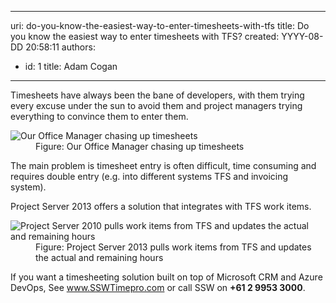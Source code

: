 

---
uri: do-you-know-the-easiest-way-to-enter-timesheets-with-tfs
title: Do you know the easiest way to enter timesheets with TFS?
created: YYYY-08-DD 20:58:11
authors:
  - id: 1
    title: Adam Cogan
---




<span class='intro'> Timesheets have always been the bane of developers, with them trying every excuse under the sun to avoid them and project managers trying everything to convince them to enter them.<br> </span>

<dl class="image"><dt>
      <img class="ms-rteCustom-ImageArea" alt="Our Office Manager chasing up timesheets" src="/PublishingImages/chase-up-timesheets.jpg" />
   </dt><dd>Figure&#58; Our Office Manager chasing up timesheets</dd></dl><p>The main problem is timesheet entry is often difficult, time consuming and requires double entry (e.g. into different systems TFS and invoicing system).</p><p>Project Server 2013 offers a solution that integrates with TFS work items.</p><dl class="goodImage"><dt>
      <img class="ms-rteCustom-ImageArea" alt="Project Server 2010 pulls work items from TFS and updates the actual and remaining hours" src="/PublishingImages/tfs-timesheets.jpg" /> 
   </dt><dd>Figure&#58; Project Server 2013 pulls work items from TFS and updates the actual and remaining hours</dd></dl>
<p class="greyBox">If you want a timesheeting solution built on top of Microsoft CRM and Azure DevOps, See <a href="https&#58;//sswtimepro.com/">www.SSWTimepro.com</a> or call SSW on&#160;<b>+61 2 9953 3000</b>.​<br></p>


